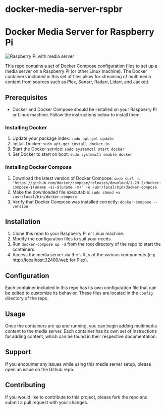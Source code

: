 # docker-media-server-rspbr

# Docker Media Server for Raspberry Pi

![Raspberry Pi with media server](raspberry-pi-media-server.jpg)

This repo contains a set of Docker Compose configuration files to set up a media server on a Raspberry Pi (or other Linux machine). The Docker containers included in this set of files allow for streaming of multimedia content from sources such as Plex, Sonarr, Radarr, Lidarr, and Jackett.

## Prerequisites

- Docker and Docker Compose should be installed on your Raspberry Pi or Linux machine. Follow the instructions below to install them:

### Installing Docker

1. Update your package index: `sudo apt-get update`
2. Install Docker: `sudo apt-get install docker.io`
3. Start the Docker service: `sudo systemctl start docker`
4. Set Docker to start on boot: `sudo systemctl enable docker`

### Installing Docker Compose

1. Download the latest version of Docker Compose: `sudo curl -L "https://github.com/docker/compose/releases/download/1.29.2/docker-compose-$(uname -s)-$(uname -m)" -o /usr/local/bin/docker-compose`
2. Make the downloaded file executable: `sudo chmod +x /usr/local/bin/docker-compose`
3. Verify that Docker Compose was installed correctly: `docker-compose --version`

## Installation

1. Clone this repo to your Raspberry Pi or Linux machine.
2. Modify the configuration files to suit your needs.
3. Run `docker-compose up -d` from the root directory of the repo to start the containers.
4. Access the media server via the URLs of the various components (e.g. http://localhost:32400/web for Plex).

## Configuration

Each container included in this repo has its own configuration file that can be edited to customize its behavior. These files are located in the `config` directory of the repo.

## Usage

Once the containers are up and running, you can begin adding multimedia content to the media server. Each container has its own set of instructions for adding content, which can be found in their respective documentation.

## Support

If you encounter any issues while using this media server setup, please open an issue on the Github repo.

## Contributing

If you would like to contribute to this project, please fork the repo and submit a pull request with your changes.

